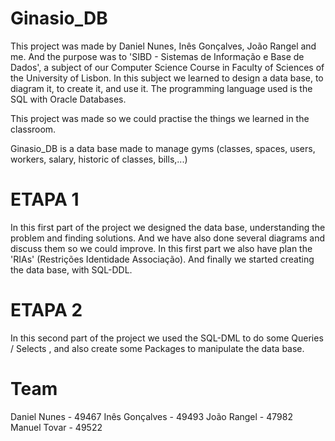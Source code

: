 # Ginasio_DB
This project was made by Daniel Nunes, Inês Gonçalves, João Rangel and me.
And the purpose was to 'SIBD - Sistemas de Informação e Base de Dados', a subject of our Computer Science Course in Faculty of Sciences of the University of Lisbon.
In this subject we learned to design a data base, to diagram it, to create it, and use it. The programming language used is the SQL with Oracle Databases.

This project was made so we could practise the things we learned in the classroom.

Ginasio_DB is a data base made to manage gyms (classes, spaces, users, workers, salary, historic of classes, bills,...)

# ETAPA 1
In this first part of the project we designed the data base, understanding the problem and finding solutions. And we have also done several diagrams and discuss them so we could improve. In this first part we also have plan the 'RIAs' (Restrições Identidade Associação).
And finally we started creating the data base, with SQL-DDL.

# ETAPA 2
In this second part of the project we used the SQL-DML to do some Queries / Selects , and also create some Packages to manipulate the data base.

# Team
Daniel Nunes - 49467
Inês Gonçalves - 49493
João Rangel - 47982
Manuel Tovar - 49522
